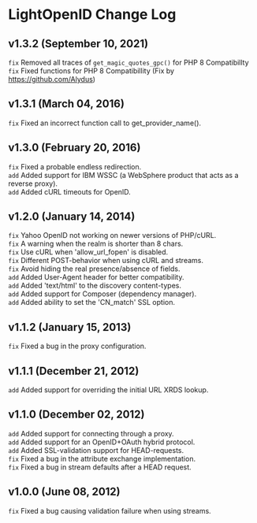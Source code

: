 # LightOpenID Change Log

## v1.3.2 (September 10, 2021)
`fix` Removed all traces of `get_magic_quotes_gpc()` for PHP 8 Compatibillty
 `fix` Fixed functions for PHP 8 Compatibillity (Fix by https://github.com/Alydus)

## v1.3.1 (March 04, 2016)

`fix` Fixed an incorrect function call to get_provider_name().  

## v1.3.0 (February 20, 2016)

`fix` Fixed a probable endless redirection.  
`add` Added support for IBM WSSC (a WebSphere product that acts as a reverse proxy).  
`add` Added cURL timeouts for OpenID.  

## v1.2.0 (January 14, 2014)

`fix` Yahoo OpenID not working on newer versions of PHP/cURL.  
`fix` A warning when the realm is shorter than 8 chars.  
`fix` Use cURL when 'allow_url_fopen' is disabled.  
`fix` Different POST-behavior when using cURL and streams.  
`fix` Avoid hiding the real presence/absence of fields.  
`add` Added User-Agent header for better compatibility.  
`add` Added 'text/html' to the discovery content-types.  
`add` Added support for Composer (dependency manager).  
`add` Added ability to set the 'CN_match' SSL option.  


## v1.1.2 (January 15, 2013)

`fix` Fixed a bug in the proxy configuration.  


## v1.1.1 (December 21, 2012)

`add` Added support for overriding the initial URL XRDS lookup.  


## v1.1.0 (December 02, 2012)

`add` Added support for connecting through a proxy.  
`add` Added support for an OpenID+OAuth hybrid protocol.  
`add` Added SSL-validation support for HEAD-requests.  
`fix` Fixed a bug in the attribute exchange implementation.  
`fix` Fixed a bug in stream defaults after a HEAD request.  


## v1.0.0 (June 08, 2012)
`fix` Fixed a bug causing validation failure when using streams.
